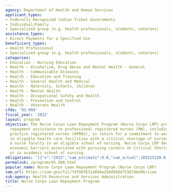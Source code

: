 ```yaml
---
agency: Department of Health and Human Services
applicant_types:
- Federally Recognized lndian Tribal Governments
- Individual/Family
- Specialized group (e.g. health professionals, students, veterans)
assistance_types:
- Direct Payments for a Specified Use
beneficiary_types:
- Health Professional
- Specialized group (e.g. health professionals, students, veterans)
categories:
- Education - Nursing Education
- Health - Alcoholism, Drug Abuse and Mental Health - General
- Health - Communicable Diseases
- Health - Education and Training
- Health - General Health and Medical
- Health - Maternity, Infants, Children
- Health - Mental Health
- Health - Occupational Safety and Health
- Health - Prevention and Control
- Health - Veterans Health
cfda: '93.908'
fiscal_year: '2022'
layout: program
objective: The Nurse Corps Loan Repayment Program (Nurse Corps LRP) provides loan
  repayment assistance to professional registered nurses (RN), including advanced
  practice registered nurses (APRNs), in return for a commitment to work full-time
  in eligible health care facilities with a critical shortage of nurses or serve as
  a nurse faculty in an eligible school of nursing. Nurse Corps LRP decreases the
  economic barriers associated with pursuing careers at Critical Shortage Facilities
  or in academic school of nursing.
obligations: '[{"x":"2022","sam_estimate":0.0,"sam_actual":105525320.0,"usa_spending_actual":102277853.0},{"x":"2023","sam_estimate":64641327.0,"sam_actual":0.0,"usa_spending_actual":14606572.0},{"x":"2024","sam_estimate":55581000.0,"sam_actual":0.0,"usa_spending_actual":0.0}]'
permalink: /program/93.908.html
popular_name: Nurse Corps Loan Repayment Program (Nurse Corps LRP)
sam_url: https://sam.gov/fal/7df98f631e694a2b8d99d475167dbd96/view
sub-agency: Health Resources and Services Administration
title: Nurse Corps Loan Repayment Program
---
```

